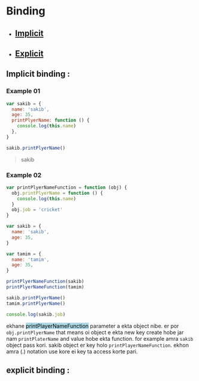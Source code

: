 # Binding

- ## [Implicit](#example)
- ## [Explicit](#explicit-binding)

## Implicit binding :

### Example 01

```javascript
var sakib = {
  name: 'sakib',
  age: 35,
  printPlyerName: function () {
    console.log(this.name)
  },
}

sakib.printPlyerName()
```

> sakib

### Example 02

```javascript
var printPlyerNameFunction = function (obj) {
  obj.printPlyerName = function () {
    console.log(this.name)
  }
  obj.job = 'cricket'
}

var sakib = {
  name: 'sakib',
  age: 35,
}

var tamim = {
  name: 'tamim',
  age: 35,
}

printPlyerNameFunction(sakib)
printPlyerNameFunction(tamim)

sakib.printPlyerName()
tamim.printPlyerName()

console.log(sakib.job)
```
ekhane <mark style="background: lightblue">printPlayerNameFunction</mark> parameter a ekta object nibe. er por `obj.printPlyerName` that means oi object e ekta new key create hobe jar nam `printPlaterName` and value hobe ekta function. for example amra `sakib` object pass kori. sakib object er key holo `printPlayerNameFunction`. ekhon amra (.) notation use kore ei key ta access korte pari.
## explicit binding :
